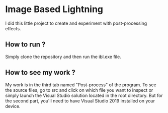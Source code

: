 # Image Based Lightning
 I did this little project to create and experiment with post-processing effects.
 
## How to run ?

Simply clone the repository and then run the ibl.exe file.

## How to see my work ?

My work is in the third tab named "Post-process" of the program. To see the source files, go to src and click on which file you want to inspect or simply launch the Visual Studio solution located in the root directory. But for the second part, you'll need to have Visual Studio 2019 installed on your device.